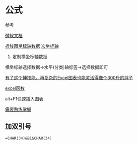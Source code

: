 

# 公式

[参考](https://www.macdaxue.com/excel-formula/)

[微软文档](https://support.microsoft.com/zh-cn/office/%e5%85%ac%e5%bc%8f%e5%92%8c%e5%87%bd%e6%95%b0-294d9486-b332-48ed-b489-abe7d0f9eda9?ui=zh-CN&rs=zh-CN&ad=CN)

[折线图坐标轴数据](https://zhidao.baidu.com/question/1509663453961000540.html)
[次坐标轴](https://blog.csdn.net/baobao3456810/article/details/78902015)

1. 定制横坐标轴数据

横坐标轴选择数据->水平(分类)轴标签->选择数据即可

[有了这个神技能，再复杂的Excel图表也能灵活得像个300斤的胖子](https://cloud.tencent.com/developer/news/643600)

[excel函数](https://zhuanlan.zhihu.com/p/79423328)

alt+F1快速插入图表

[需要熟练掌握](https://www.zhihu.com/question/21758700)

## 加双引号

`=CHAR(34)&B1&CHAR(34)`
